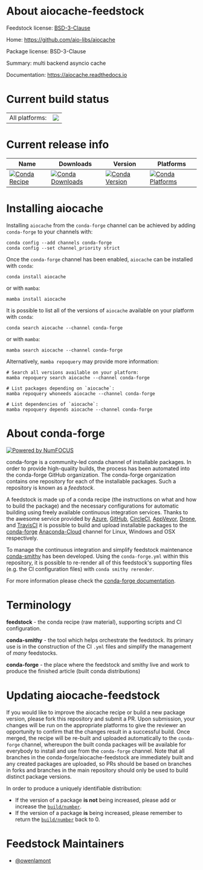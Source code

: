 About aiocache-feedstock
========================

Feedstock license: [BSD-3-Clause](https://github.com/conda-forge/aiocache-feedstock/blob/main/LICENSE.txt)

Home: https://github.com/aio-libs/aiocache

Package license: BSD-3-Clause

Summary: multi backend asyncio cache

Documentation: https://aiocache.readthedocs.io

Current build status
====================


<table><tr><td>All platforms:</td>
    <td>
      <a href="https://dev.azure.com/conda-forge/feedstock-builds/_build/latest?definitionId=14297&branchName=main">
        <img src="https://dev.azure.com/conda-forge/feedstock-builds/_apis/build/status/aiocache-feedstock?branchName=main">
      </a>
    </td>
  </tr>
</table>

Current release info
====================

| Name | Downloads | Version | Platforms |
| --- | --- | --- | --- |
| [![Conda Recipe](https://img.shields.io/badge/recipe-aiocache-green.svg)](https://anaconda.org/conda-forge/aiocache) | [![Conda Downloads](https://img.shields.io/conda/dn/conda-forge/aiocache.svg)](https://anaconda.org/conda-forge/aiocache) | [![Conda Version](https://img.shields.io/conda/vn/conda-forge/aiocache.svg)](https://anaconda.org/conda-forge/aiocache) | [![Conda Platforms](https://img.shields.io/conda/pn/conda-forge/aiocache.svg)](https://anaconda.org/conda-forge/aiocache) |

Installing aiocache
===================

Installing `aiocache` from the `conda-forge` channel can be achieved by adding `conda-forge` to your channels with:

```
conda config --add channels conda-forge
conda config --set channel_priority strict
```

Once the `conda-forge` channel has been enabled, `aiocache` can be installed with `conda`:

```
conda install aiocache
```

or with `mamba`:

```
mamba install aiocache
```

It is possible to list all of the versions of `aiocache` available on your platform with `conda`:

```
conda search aiocache --channel conda-forge
```

or with `mamba`:

```
mamba search aiocache --channel conda-forge
```

Alternatively, `mamba repoquery` may provide more information:

```
# Search all versions available on your platform:
mamba repoquery search aiocache --channel conda-forge

# List packages depending on `aiocache`:
mamba repoquery whoneeds aiocache --channel conda-forge

# List dependencies of `aiocache`:
mamba repoquery depends aiocache --channel conda-forge
```


About conda-forge
=================

[![Powered by
NumFOCUS](https://img.shields.io/badge/powered%20by-NumFOCUS-orange.svg?style=flat&colorA=E1523D&colorB=007D8A)](https://numfocus.org)

conda-forge is a community-led conda channel of installable packages.
In order to provide high-quality builds, the process has been automated into the
conda-forge GitHub organization. The conda-forge organization contains one repository
for each of the installable packages. Such a repository is known as a *feedstock*.

A feedstock is made up of a conda recipe (the instructions on what and how to build
the package) and the necessary configurations for automatic building using freely
available continuous integration services. Thanks to the awesome service provided by
[Azure](https://azure.microsoft.com/en-us/services/devops/), [GitHub](https://github.com/),
[CircleCI](https://circleci.com/), [AppVeyor](https://www.appveyor.com/),
[Drone](https://cloud.drone.io/welcome), and [TravisCI](https://travis-ci.com/)
it is possible to build and upload installable packages to the
[conda-forge](https://anaconda.org/conda-forge) [Anaconda-Cloud](https://anaconda.org/)
channel for Linux, Windows and OSX respectively.

To manage the continuous integration and simplify feedstock maintenance
[conda-smithy](https://github.com/conda-forge/conda-smithy) has been developed.
Using the ``conda-forge.yml`` within this repository, it is possible to re-render all of
this feedstock's supporting files (e.g. the CI configuration files) with ``conda smithy rerender``.

For more information please check the [conda-forge documentation](https://conda-forge.org/docs/).

Terminology
===========

**feedstock** - the conda recipe (raw material), supporting scripts and CI configuration.

**conda-smithy** - the tool which helps orchestrate the feedstock.
                   Its primary use is in the construction of the CI ``.yml`` files
                   and simplify the management of *many* feedstocks.

**conda-forge** - the place where the feedstock and smithy live and work to
                  produce the finished article (built conda distributions)


Updating aiocache-feedstock
===========================

If you would like to improve the aiocache recipe or build a new
package version, please fork this repository and submit a PR. Upon submission,
your changes will be run on the appropriate platforms to give the reviewer an
opportunity to confirm that the changes result in a successful build. Once
merged, the recipe will be re-built and uploaded automatically to the
`conda-forge` channel, whereupon the built conda packages will be available for
everybody to install and use from the `conda-forge` channel.
Note that all branches in the conda-forge/aiocache-feedstock are
immediately built and any created packages are uploaded, so PRs should be based
on branches in forks and branches in the main repository should only be used to
build distinct package versions.

In order to produce a uniquely identifiable distribution:
 * If the version of a package **is not** being increased, please add or increase
   the [``build/number``](https://docs.conda.io/projects/conda-build/en/latest/resources/define-metadata.html#build-number-and-string).
 * If the version of a package **is** being increased, please remember to return
   the [``build/number``](https://docs.conda.io/projects/conda-build/en/latest/resources/define-metadata.html#build-number-and-string)
   back to 0.

Feedstock Maintainers
=====================

* [@owenlamont](https://github.com/owenlamont/)


